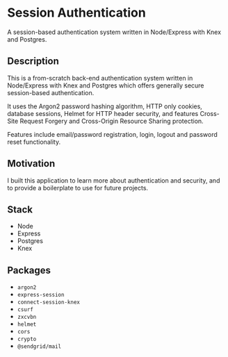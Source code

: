# Session Authentication

A session-based authentication system written in Node/Express with Knex and Postgres.

## Description

This is a from-scratch back-end authentication system written in Node/Express with Knex and Postgres which offers generally secure session-based authentication.

It uses the Argon2 password hashing algorithm, HTTP only cookies, database sessions, Helmet for HTTP header security, and features Cross-Site Request Forgery and Cross-Origin Resource Sharing protection.

Features include email/password registration, login, logout and password reset functionality.

## Motivation

I built this application to learn more about authentication and security, and to provide a boilerplate to use for future projects.

## Stack

- Node
- Express
- Postgres
- Knex

## Packages

- `argon2`
- `express-session`
- `connect-session-knex`
- `csurf`
- `zxcvbn`
- `helmet`
- `cors`
- `crypto`
- `@sendgrid/mail`
